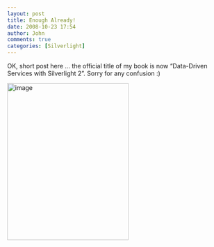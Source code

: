 ```yaml
---
layout: post
title: Enough Already!
date: 2008-10-23 17:54
author: John
comments: true
categories: [Silverlight]
---
```

<p>OK, short post here &hellip; the official title of my book is now &ldquo;Data-Driven Services with Silverlight 2&rdquo;. Sorry for any confusion :)</p>
<p><img title="image" style="border-right: 0px; border-top: 0px; display: inline; border-left: 0px; border-bottom: 0px" height="360" alt="image" width="279" border="0" src="http://images.johnpapa.net/wp-content/uploads/files/media/image/WindowsLiveWriter/EnoughAlready_FBAF/image_3.png" /></p>

